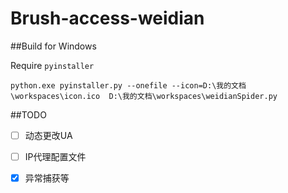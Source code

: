 # Brush-access-weidian


##Build for Windows

Require <code>pyinstaller</code>
```
python.exe pyinstaller.py --onefile --icon=D:\我的文档\workspaces\icon.ico  D:\我的文档\workspaces\weidianSpider.py
```

##TODO

- [ ] 动态更改UA

- [ ] IP代理配置文件

- [x] 异常捕获等
